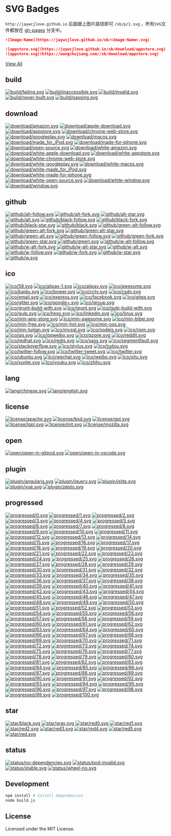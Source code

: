 SVG Badges
===

`http://jaywcjlove.github.io` 后面跟上图片路径即可 `/sb/p/1.svg` ，所有`SVG`文件都放在 [gh-pages](https://github.com/jaywcjlove/sb/tree/gh-pages) 分支中。

```markdown
![Image-Name](https://jaywcjlove.github.io/sb/<Image-Name>.svg)

![appstore.svg](https://jaywcjlove.github.io/sb/download/appstore.svg)
![appstore.svg](https://wangchujiang.com//sb/download/appstore.svg)
```

[View All](http://jaywcjlove.github.io/sb/)

<!--icon-start-->

## build

[![build/failing.svg](https://jaywcjlove.github.io/sb/build/failing.svg)](https://jaywcjlove.github.io/sb/build/failing.svg) [![build/inaccessible.svg](https://jaywcjlove.github.io/sb/build/inaccessible.svg)](https://jaywcjlove.github.io/sb/build/inaccessible.svg) [![build/invalid.svg](https://jaywcjlove.github.io/sb/build/invalid.svg)](https://jaywcjlove.github.io/sb/build/invalid.svg) [![build/never-built.svg](https://jaywcjlove.github.io/sb/build/never-built.svg)](https://jaywcjlove.github.io/sb/build/never-built.svg) [![build/passing.svg](https://jaywcjlove.github.io/sb/build/passing.svg)](https://jaywcjlove.github.io/sb/build/passing.svg) 

## download

[![download/amazon.svg](https://jaywcjlove.github.io/sb/download/amazon.svg)](https://jaywcjlove.github.io/sb/download/amazon.svg) [![download/apple-download.svg](https://jaywcjlove.github.io/sb/download/apple-download.svg)](https://jaywcjlove.github.io/sb/download/apple-download.svg) [![download/appstore.svg](https://jaywcjlove.github.io/sb/download/appstore.svg)](https://jaywcjlove.github.io/sb/download/appstore.svg) [![download/chrome-web-store.svg](https://jaywcjlove.github.io/sb/download/chrome-web-store.svg)](https://jaywcjlove.github.io/sb/download/chrome-web-store.svg) [![download/googleplay.svg](https://jaywcjlove.github.io/sb/download/googleplay.svg)](https://jaywcjlove.github.io/sb/download/googleplay.svg) [![download/macos.svg](https://jaywcjlove.github.io/sb/download/macos.svg)](https://jaywcjlove.github.io/sb/download/macos.svg) [![download/made_for_iPod.svg](https://jaywcjlove.github.io/sb/download/made_for_iPod.svg)](https://jaywcjlove.github.io/sb/download/made_for_iPod.svg) [![download/made-for-iphone.svg](https://jaywcjlove.github.io/sb/download/made-for-iphone.svg)](https://jaywcjlove.github.io/sb/download/made-for-iphone.svg) [![download/open-source.svg](https://jaywcjlove.github.io/sb/download/open-source.svg)](https://jaywcjlove.github.io/sb/download/open-source.svg) [![download/white-amazon.svg](https://jaywcjlove.github.io/sb/download/white-amazon.svg)](https://jaywcjlove.github.io/sb/download/white-amazon.svg) [![download/white-apple-download.svg](https://jaywcjlove.github.io/sb/download/white-apple-download.svg)](https://jaywcjlove.github.io/sb/download/white-apple-download.svg) [![download/white-appstore.svg](https://jaywcjlove.github.io/sb/download/white-appstore.svg)](https://jaywcjlove.github.io/sb/download/white-appstore.svg) [![download/white-chrome-web-store.svg](https://jaywcjlove.github.io/sb/download/white-chrome-web-store.svg)](https://jaywcjlove.github.io/sb/download/white-chrome-web-store.svg) [![download/white-googleplay.svg](https://jaywcjlove.github.io/sb/download/white-googleplay.svg)](https://jaywcjlove.github.io/sb/download/white-googleplay.svg) [![download/white-macos.svg](https://jaywcjlove.github.io/sb/download/white-macos.svg)](https://jaywcjlove.github.io/sb/download/white-macos.svg) [![download/white-made_for_iPod.svg](https://jaywcjlove.github.io/sb/download/white-made_for_iPod.svg)](https://jaywcjlove.github.io/sb/download/white-made_for_iPod.svg) [![download/white-made-for-iphone.svg](https://jaywcjlove.github.io/sb/download/white-made-for-iphone.svg)](https://jaywcjlove.github.io/sb/download/white-made-for-iphone.svg) [![download/white-open-source.svg](https://jaywcjlove.github.io/sb/download/white-open-source.svg)](https://jaywcjlove.github.io/sb/download/white-open-source.svg) [![download/white-window.svg](https://jaywcjlove.github.io/sb/download/white-window.svg)](https://jaywcjlove.github.io/sb/download/white-window.svg) [![download/window.svg](https://jaywcjlove.github.io/sb/download/window.svg)](https://jaywcjlove.github.io/sb/download/window.svg) 

## github

[![github/alt-follow.svg](https://jaywcjlove.github.io/sb/github/alt-follow.svg)](https://jaywcjlove.github.io/sb/github/alt-follow.svg) [![github/alt-fork.svg](https://jaywcjlove.github.io/sb/github/alt-fork.svg)](https://jaywcjlove.github.io/sb/github/alt-fork.svg) [![github/alt-star.svg](https://jaywcjlove.github.io/sb/github/alt-star.svg)](https://jaywcjlove.github.io/sb/github/alt-star.svg) [![github/alt.svg](https://jaywcjlove.github.io/sb/github/alt.svg)](https://jaywcjlove.github.io/sb/github/alt.svg) [![github/black-follow.svg](https://jaywcjlove.github.io/sb/github/black-follow.svg)](https://jaywcjlove.github.io/sb/github/black-follow.svg) [![github/black-fork.svg](https://jaywcjlove.github.io/sb/github/black-fork.svg)](https://jaywcjlove.github.io/sb/github/black-fork.svg) [![github/black-star.svg](https://jaywcjlove.github.io/sb/github/black-star.svg)](https://jaywcjlove.github.io/sb/github/black-star.svg) [![github/black.svg](https://jaywcjlove.github.io/sb/github/black.svg)](https://jaywcjlove.github.io/sb/github/black.svg) [![github/green-alt-follow.svg](https://jaywcjlove.github.io/sb/github/green-alt-follow.svg)](https://jaywcjlove.github.io/sb/github/green-alt-follow.svg) [![github/green-alt-fork.svg](https://jaywcjlove.github.io/sb/github/green-alt-fork.svg)](https://jaywcjlove.github.io/sb/github/green-alt-fork.svg) [![github/green-alt-star.svg](https://jaywcjlove.github.io/sb/github/green-alt-star.svg)](https://jaywcjlove.github.io/sb/github/green-alt-star.svg) [![github/green-alt.svg](https://jaywcjlove.github.io/sb/github/green-alt.svg)](https://jaywcjlove.github.io/sb/github/green-alt.svg) [![github/green-follow.svg](https://jaywcjlove.github.io/sb/github/green-follow.svg)](https://jaywcjlove.github.io/sb/github/green-follow.svg) [![github/green-fork.svg](https://jaywcjlove.github.io/sb/github/green-fork.svg)](https://jaywcjlove.github.io/sb/github/green-fork.svg) [![github/green-star.svg](https://jaywcjlove.github.io/sb/github/green-star.svg)](https://jaywcjlove.github.io/sb/github/green-star.svg) [![github/green.svg](https://jaywcjlove.github.io/sb/github/green.svg)](https://jaywcjlove.github.io/sb/github/green.svg) [![github/w-alt-follow.svg](https://jaywcjlove.github.io/sb/github/w-alt-follow.svg)](https://jaywcjlove.github.io/sb/github/w-alt-follow.svg) [![github/w-alt-fork.svg](https://jaywcjlove.github.io/sb/github/w-alt-fork.svg)](https://jaywcjlove.github.io/sb/github/w-alt-fork.svg) [![github/w-alt-star.svg](https://jaywcjlove.github.io/sb/github/w-alt-star.svg)](https://jaywcjlove.github.io/sb/github/w-alt-star.svg) [![github/w-alt.svg](https://jaywcjlove.github.io/sb/github/w-alt.svg)](https://jaywcjlove.github.io/sb/github/w-alt.svg) [![github/w-follow.svg](https://jaywcjlove.github.io/sb/github/w-follow.svg)](https://jaywcjlove.github.io/sb/github/w-follow.svg) [![github/w-fork.svg](https://jaywcjlove.github.io/sb/github/w-fork.svg)](https://jaywcjlove.github.io/sb/github/w-fork.svg) [![github/w-star.svg](https://jaywcjlove.github.io/sb/github/w-star.svg)](https://jaywcjlove.github.io/sb/github/w-star.svg) [![github/w.svg](https://jaywcjlove.github.io/sb/github/w.svg)](https://jaywcjlove.github.io/sb/github/w.svg) 

## ico

[![ico/58.svg](https://jaywcjlove.github.io/sb/ico/58.svg)](https://jaywcjlove.github.io/sb/ico/58.svg) [![ico/alipay-1.svg](https://jaywcjlove.github.io/sb/ico/alipay-1.svg)](https://jaywcjlove.github.io/sb/ico/alipay-1.svg) [![ico/alipay.svg](https://jaywcjlove.github.io/sb/ico/alipay.svg)](https://jaywcjlove.github.io/sb/ico/alipay.svg) [![ico/awesome.svg](https://jaywcjlove.github.io/sb/ico/awesome.svg)](https://jaywcjlove.github.io/sb/ico/awesome.svg) [![ico/baidu.svg](https://jaywcjlove.github.io/sb/ico/baidu.svg)](https://jaywcjlove.github.io/sb/ico/baidu.svg) [![ico/bower.svg](https://jaywcjlove.github.io/sb/ico/bower.svg)](https://jaywcjlove.github.io/sb/ico/bower.svg) [![ico/cctv.svg](https://jaywcjlove.github.io/sb/ico/cctv.svg)](https://jaywcjlove.github.io/sb/ico/cctv.svg) [![ico/csdn.svg](https://jaywcjlove.github.io/sb/ico/csdn.svg)](https://jaywcjlove.github.io/sb/ico/csdn.svg) [![ico/email.svg](https://jaywcjlove.github.io/sb/ico/email.svg)](https://jaywcjlove.github.io/sb/ico/email.svg) [![ico/express.svg](https://jaywcjlove.github.io/sb/ico/express.svg)](https://jaywcjlove.github.io/sb/ico/express.svg) [![ico/facebook.svg](https://jaywcjlove.github.io/sb/ico/facebook.svg)](https://jaywcjlove.github.io/sb/ico/facebook.svg) [![ico/gitee.svg](https://jaywcjlove.github.io/sb/ico/gitee.svg)](https://jaywcjlove.github.io/sb/ico/gitee.svg) [![ico/gitter.svg](https://jaywcjlove.github.io/sb/ico/gitter.svg)](https://jaywcjlove.github.io/sb/ico/gitter.svg) [![ico/google+.svg](https://jaywcjlove.github.io/sb/ico/google+.svg)](https://jaywcjlove.github.io/sb/ico/google+.svg) [![ico/group.svg](https://jaywcjlove.github.io/sb/ico/group.svg)](https://jaywcjlove.github.io/sb/ico/group.svg) [![ico/grunt-build-with.svg](https://jaywcjlove.github.io/sb/ico/grunt-build-with.svg)](https://jaywcjlove.github.io/sb/ico/grunt-build-with.svg) [![ico/grunt.svg](https://jaywcjlove.github.io/sb/ico/grunt.svg)](https://jaywcjlove.github.io/sb/ico/grunt.svg) [![ico/gulp-build-with.svg](https://jaywcjlove.github.io/sb/ico/gulp-build-with.svg)](https://jaywcjlove.github.io/sb/ico/gulp-build-with.svg) [![ico/gulp.svg](https://jaywcjlove.github.io/sb/ico/gulp.svg)](https://jaywcjlove.github.io/sb/ico/gulp.svg) [![ico/hexo.svg](https://jaywcjlove.github.io/sb/ico/hexo.svg)](https://jaywcjlove.github.io/sb/ico/hexo.svg) [![ico/linkedin.svg](https://jaywcjlove.github.io/sb/ico/linkedin.svg)](https://jaywcjlove.github.io/sb/ico/linkedin.svg) [![ico/linux.svg](https://jaywcjlove.github.io/sb/ico/linux.svg)](https://jaywcjlove.github.io/sb/ico/linux.svg) [![ico/min-app-store.svg](https://jaywcjlove.github.io/sb/ico/min-app-store.svg)](https://jaywcjlove.github.io/sb/ico/min-app-store.svg) [![ico/min-awesome.svg](https://jaywcjlove.github.io/sb/ico/min-awesome.svg)](https://jaywcjlove.github.io/sb/ico/min-awesome.svg) [![ico/min-bibei.svg](https://jaywcjlove.github.io/sb/ico/min-bibei.svg)](https://jaywcjlove.github.io/sb/ico/min-bibei.svg) [![ico/min-free.svg](https://jaywcjlove.github.io/sb/ico/min-free.svg)](https://jaywcjlove.github.io/sb/ico/min-free.svg) [![ico/min-hot.svg](https://jaywcjlove.github.io/sb/ico/min-hot.svg)](https://jaywcjlove.github.io/sb/ico/min-hot.svg) [![ico/min-oss.svg](https://jaywcjlove.github.io/sb/ico/min-oss.svg)](https://jaywcjlove.github.io/sb/ico/min-oss.svg) [![ico/min-tuijian.svg](https://jaywcjlove.github.io/sb/ico/min-tuijian.svg)](https://jaywcjlove.github.io/sb/ico/min-tuijian.svg) [![ico/mysql.svg](https://jaywcjlove.github.io/sb/ico/mysql.svg)](https://jaywcjlove.github.io/sb/ico/mysql.svg) [![ico/nodejs.svg](https://jaywcjlove.github.io/sb/ico/nodejs.svg)](https://jaywcjlove.github.io/sb/ico/nodejs.svg) [![ico/npm.svg](https://jaywcjlove.github.io/sb/ico/npm.svg)](https://jaywcjlove.github.io/sb/ico/npm.svg) [![ico/qq.svg](https://jaywcjlove.github.io/sb/ico/qq.svg)](https://jaywcjlove.github.io/sb/ico/qq.svg) [![ico/qqweibo.svg](https://jaywcjlove.github.io/sb/ico/qqweibo.svg)](https://jaywcjlove.github.io/sb/ico/qqweibo.svg) [![ico/qzone.svg](https://jaywcjlove.github.io/sb/ico/qzone.svg)](https://jaywcjlove.github.io/sb/ico/qzone.svg) [![ico/reddit.svg](https://jaywcjlove.github.io/sb/ico/reddit.svg)](https://jaywcjlove.github.io/sb/ico/reddit.svg) [![ico/redhat.svg](https://jaywcjlove.github.io/sb/ico/redhat.svg)](https://jaywcjlove.github.io/sb/ico/redhat.svg) [![ico/redis.svg](https://jaywcjlove.github.io/sb/ico/redis.svg)](https://jaywcjlove.github.io/sb/ico/redis.svg) [![ico/sass.svg](https://jaywcjlove.github.io/sb/ico/sass.svg)](https://jaywcjlove.github.io/sb/ico/sass.svg) [![ico/segmentfault.svg](https://jaywcjlove.github.io/sb/ico/segmentfault.svg)](https://jaywcjlove.github.io/sb/ico/segmentfault.svg) [![ico/stackoverflow.svg](https://jaywcjlove.github.io/sb/ico/stackoverflow.svg)](https://jaywcjlove.github.io/sb/ico/stackoverflow.svg) [![ico/stylus.svg](https://jaywcjlove.github.io/sb/ico/stylus.svg)](https://jaywcjlove.github.io/sb/ico/stylus.svg) [![ico/tudou.svg](https://jaywcjlove.github.io/sb/ico/tudou.svg)](https://jaywcjlove.github.io/sb/ico/tudou.svg) [![ico/twitter-follow.svg](https://jaywcjlove.github.io/sb/ico/twitter-follow.svg)](https://jaywcjlove.github.io/sb/ico/twitter-follow.svg) [![ico/twitter-tweet.svg](https://jaywcjlove.github.io/sb/ico/twitter-tweet.svg)](https://jaywcjlove.github.io/sb/ico/twitter-tweet.svg) [![ico/twitter.svg](https://jaywcjlove.github.io/sb/ico/twitter.svg)](https://jaywcjlove.github.io/sb/ico/twitter.svg) [![ico/ubuntu.svg](https://jaywcjlove.github.io/sb/ico/ubuntu.svg)](https://jaywcjlove.github.io/sb/ico/ubuntu.svg) [![ico/wechat.svg](https://jaywcjlove.github.io/sb/ico/wechat.svg)](https://jaywcjlove.github.io/sb/ico/wechat.svg) [![ico/weibo.svg](https://jaywcjlove.github.io/sb/ico/weibo.svg)](https://jaywcjlove.github.io/sb/ico/weibo.svg) [![ico/xitu.svg](https://jaywcjlove.github.io/sb/ico/xitu.svg)](https://jaywcjlove.github.io/sb/ico/xitu.svg) [![ico/xunlei.svg](https://jaywcjlove.github.io/sb/ico/xunlei.svg)](https://jaywcjlove.github.io/sb/ico/xunlei.svg) [![ico/youku.svg](https://jaywcjlove.github.io/sb/ico/youku.svg)](https://jaywcjlove.github.io/sb/ico/youku.svg) [![ico/zhihu.svg](https://jaywcjlove.github.io/sb/ico/zhihu.svg)](https://jaywcjlove.github.io/sb/ico/zhihu.svg) 

## lang

[![lang/chinese.svg](https://jaywcjlove.github.io/sb/lang/chinese.svg)](https://jaywcjlove.github.io/sb/lang/chinese.svg) [![lang/english.svg](https://jaywcjlove.github.io/sb/lang/english.svg)](https://jaywcjlove.github.io/sb/lang/english.svg) 

## license

[![license/apache.svg](https://jaywcjlove.github.io/sb/license/apache.svg)](https://jaywcjlove.github.io/sb/license/apache.svg) [![license/bsd.svg](https://jaywcjlove.github.io/sb/license/bsd.svg)](https://jaywcjlove.github.io/sb/license/bsd.svg) [![license/gpl.svg](https://jaywcjlove.github.io/sb/license/gpl.svg)](https://jaywcjlove.github.io/sb/license/gpl.svg) [![license/lgpl.svg](https://jaywcjlove.github.io/sb/license/lgpl.svg)](https://jaywcjlove.github.io/sb/license/lgpl.svg) [![license/mit.svg](https://jaywcjlove.github.io/sb/license/mit.svg)](https://jaywcjlove.github.io/sb/license/mit.svg) [![license/mozilla.svg](https://jaywcjlove.github.io/sb/license/mozilla.svg)](https://jaywcjlove.github.io/sb/license/mozilla.svg) 

## open

[![open/open-in-gitpod.svg](https://jaywcjlove.github.io/sb/open/open-in-gitpod.svg)](https://jaywcjlove.github.io/sb/open/open-in-gitpod.svg) [![open/open-in-vscode.svg](https://jaywcjlove.github.io/sb/open/open-in-vscode.svg)](https://jaywcjlove.github.io/sb/open/open-in-vscode.svg) 

## plugin

[![plugin/angularjs.svg](https://jaywcjlove.github.io/sb/plugin/angularjs.svg)](https://jaywcjlove.github.io/sb/plugin/angularjs.svg) [![plugin/jquery.svg](https://jaywcjlove.github.io/sb/plugin/jquery.svg)](https://jaywcjlove.github.io/sb/plugin/jquery.svg) [![plugin/jslite.svg](https://jaywcjlove.github.io/sb/plugin/jslite.svg)](https://jaywcjlove.github.io/sb/plugin/jslite.svg) [![plugin/vue.svg](https://jaywcjlove.github.io/sb/plugin/vue.svg)](https://jaywcjlove.github.io/sb/plugin/vue.svg) [![plugin/zepto.svg](https://jaywcjlove.github.io/sb/plugin/zepto.svg)](https://jaywcjlove.github.io/sb/plugin/zepto.svg) 

## progressed

[![progressed/0.svg](https://jaywcjlove.github.io/sb/progressed/0.svg)](https://jaywcjlove.github.io/sb/progressed/0.svg) [![progressed/1.svg](https://jaywcjlove.github.io/sb/progressed/1.svg)](https://jaywcjlove.github.io/sb/progressed/1.svg) [![progressed/2.svg](https://jaywcjlove.github.io/sb/progressed/2.svg)](https://jaywcjlove.github.io/sb/progressed/2.svg) [![progressed/3.svg](https://jaywcjlove.github.io/sb/progressed/3.svg)](https://jaywcjlove.github.io/sb/progressed/3.svg) [![progressed/4.svg](https://jaywcjlove.github.io/sb/progressed/4.svg)](https://jaywcjlove.github.io/sb/progressed/4.svg) [![progressed/5.svg](https://jaywcjlove.github.io/sb/progressed/5.svg)](https://jaywcjlove.github.io/sb/progressed/5.svg) [![progressed/6.svg](https://jaywcjlove.github.io/sb/progressed/6.svg)](https://jaywcjlove.github.io/sb/progressed/6.svg) [![progressed/7.svg](https://jaywcjlove.github.io/sb/progressed/7.svg)](https://jaywcjlove.github.io/sb/progressed/7.svg) [![progressed/8.svg](https://jaywcjlove.github.io/sb/progressed/8.svg)](https://jaywcjlove.github.io/sb/progressed/8.svg) [![progressed/9.svg](https://jaywcjlove.github.io/sb/progressed/9.svg)](https://jaywcjlove.github.io/sb/progressed/9.svg) [![progressed/10.svg](https://jaywcjlove.github.io/sb/progressed/10.svg)](https://jaywcjlove.github.io/sb/progressed/10.svg) [![progressed/11.svg](https://jaywcjlove.github.io/sb/progressed/11.svg)](https://jaywcjlove.github.io/sb/progressed/11.svg) [![progressed/12.svg](https://jaywcjlove.github.io/sb/progressed/12.svg)](https://jaywcjlove.github.io/sb/progressed/12.svg) [![progressed/13.svg](https://jaywcjlove.github.io/sb/progressed/13.svg)](https://jaywcjlove.github.io/sb/progressed/13.svg) [![progressed/14.svg](https://jaywcjlove.github.io/sb/progressed/14.svg)](https://jaywcjlove.github.io/sb/progressed/14.svg) [![progressed/15.svg](https://jaywcjlove.github.io/sb/progressed/15.svg)](https://jaywcjlove.github.io/sb/progressed/15.svg) [![progressed/16.svg](https://jaywcjlove.github.io/sb/progressed/16.svg)](https://jaywcjlove.github.io/sb/progressed/16.svg) [![progressed/17.svg](https://jaywcjlove.github.io/sb/progressed/17.svg)](https://jaywcjlove.github.io/sb/progressed/17.svg) [![progressed/18.svg](https://jaywcjlove.github.io/sb/progressed/18.svg)](https://jaywcjlove.github.io/sb/progressed/18.svg) [![progressed/19.svg](https://jaywcjlove.github.io/sb/progressed/19.svg)](https://jaywcjlove.github.io/sb/progressed/19.svg) [![progressed/20.svg](https://jaywcjlove.github.io/sb/progressed/20.svg)](https://jaywcjlove.github.io/sb/progressed/20.svg) [![progressed/21.svg](https://jaywcjlove.github.io/sb/progressed/21.svg)](https://jaywcjlove.github.io/sb/progressed/21.svg) [![progressed/22.svg](https://jaywcjlove.github.io/sb/progressed/22.svg)](https://jaywcjlove.github.io/sb/progressed/22.svg) [![progressed/23.svg](https://jaywcjlove.github.io/sb/progressed/23.svg)](https://jaywcjlove.github.io/sb/progressed/23.svg) [![progressed/24.svg](https://jaywcjlove.github.io/sb/progressed/24.svg)](https://jaywcjlove.github.io/sb/progressed/24.svg) [![progressed/25.svg](https://jaywcjlove.github.io/sb/progressed/25.svg)](https://jaywcjlove.github.io/sb/progressed/25.svg) [![progressed/26.svg](https://jaywcjlove.github.io/sb/progressed/26.svg)](https://jaywcjlove.github.io/sb/progressed/26.svg) [![progressed/27.svg](https://jaywcjlove.github.io/sb/progressed/27.svg)](https://jaywcjlove.github.io/sb/progressed/27.svg) [![progressed/28.svg](https://jaywcjlove.github.io/sb/progressed/28.svg)](https://jaywcjlove.github.io/sb/progressed/28.svg) [![progressed/29.svg](https://jaywcjlove.github.io/sb/progressed/29.svg)](https://jaywcjlove.github.io/sb/progressed/29.svg) [![progressed/30.svg](https://jaywcjlove.github.io/sb/progressed/30.svg)](https://jaywcjlove.github.io/sb/progressed/30.svg) [![progressed/31.svg](https://jaywcjlove.github.io/sb/progressed/31.svg)](https://jaywcjlove.github.io/sb/progressed/31.svg) [![progressed/32.svg](https://jaywcjlove.github.io/sb/progressed/32.svg)](https://jaywcjlove.github.io/sb/progressed/32.svg) [![progressed/33.svg](https://jaywcjlove.github.io/sb/progressed/33.svg)](https://jaywcjlove.github.io/sb/progressed/33.svg) [![progressed/34.svg](https://jaywcjlove.github.io/sb/progressed/34.svg)](https://jaywcjlove.github.io/sb/progressed/34.svg) [![progressed/35.svg](https://jaywcjlove.github.io/sb/progressed/35.svg)](https://jaywcjlove.github.io/sb/progressed/35.svg) [![progressed/36.svg](https://jaywcjlove.github.io/sb/progressed/36.svg)](https://jaywcjlove.github.io/sb/progressed/36.svg) [![progressed/37.svg](https://jaywcjlove.github.io/sb/progressed/37.svg)](https://jaywcjlove.github.io/sb/progressed/37.svg) [![progressed/38.svg](https://jaywcjlove.github.io/sb/progressed/38.svg)](https://jaywcjlove.github.io/sb/progressed/38.svg) [![progressed/39.svg](https://jaywcjlove.github.io/sb/progressed/39.svg)](https://jaywcjlove.github.io/sb/progressed/39.svg) [![progressed/40.svg](https://jaywcjlove.github.io/sb/progressed/40.svg)](https://jaywcjlove.github.io/sb/progressed/40.svg) [![progressed/41.svg](https://jaywcjlove.github.io/sb/progressed/41.svg)](https://jaywcjlove.github.io/sb/progressed/41.svg) [![progressed/42.svg](https://jaywcjlove.github.io/sb/progressed/42.svg)](https://jaywcjlove.github.io/sb/progressed/42.svg) [![progressed/43.svg](https://jaywcjlove.github.io/sb/progressed/43.svg)](https://jaywcjlove.github.io/sb/progressed/43.svg) [![progressed/44.svg](https://jaywcjlove.github.io/sb/progressed/44.svg)](https://jaywcjlove.github.io/sb/progressed/44.svg) [![progressed/45.svg](https://jaywcjlove.github.io/sb/progressed/45.svg)](https://jaywcjlove.github.io/sb/progressed/45.svg) [![progressed/46.svg](https://jaywcjlove.github.io/sb/progressed/46.svg)](https://jaywcjlove.github.io/sb/progressed/46.svg) [![progressed/47.svg](https://jaywcjlove.github.io/sb/progressed/47.svg)](https://jaywcjlove.github.io/sb/progressed/47.svg) [![progressed/48.svg](https://jaywcjlove.github.io/sb/progressed/48.svg)](https://jaywcjlove.github.io/sb/progressed/48.svg) [![progressed/49.svg](https://jaywcjlove.github.io/sb/progressed/49.svg)](https://jaywcjlove.github.io/sb/progressed/49.svg) [![progressed/50.svg](https://jaywcjlove.github.io/sb/progressed/50.svg)](https://jaywcjlove.github.io/sb/progressed/50.svg) [![progressed/51.svg](https://jaywcjlove.github.io/sb/progressed/51.svg)](https://jaywcjlove.github.io/sb/progressed/51.svg) [![progressed/52.svg](https://jaywcjlove.github.io/sb/progressed/52.svg)](https://jaywcjlove.github.io/sb/progressed/52.svg) [![progressed/53.svg](https://jaywcjlove.github.io/sb/progressed/53.svg)](https://jaywcjlove.github.io/sb/progressed/53.svg) [![progressed/54.svg](https://jaywcjlove.github.io/sb/progressed/54.svg)](https://jaywcjlove.github.io/sb/progressed/54.svg) [![progressed/55.svg](https://jaywcjlove.github.io/sb/progressed/55.svg)](https://jaywcjlove.github.io/sb/progressed/55.svg) [![progressed/56.svg](https://jaywcjlove.github.io/sb/progressed/56.svg)](https://jaywcjlove.github.io/sb/progressed/56.svg) [![progressed/57.svg](https://jaywcjlove.github.io/sb/progressed/57.svg)](https://jaywcjlove.github.io/sb/progressed/57.svg) [![progressed/58.svg](https://jaywcjlove.github.io/sb/progressed/58.svg)](https://jaywcjlove.github.io/sb/progressed/58.svg) [![progressed/59.svg](https://jaywcjlove.github.io/sb/progressed/59.svg)](https://jaywcjlove.github.io/sb/progressed/59.svg) [![progressed/60.svg](https://jaywcjlove.github.io/sb/progressed/60.svg)](https://jaywcjlove.github.io/sb/progressed/60.svg) [![progressed/61.svg](https://jaywcjlove.github.io/sb/progressed/61.svg)](https://jaywcjlove.github.io/sb/progressed/61.svg) [![progressed/62.svg](https://jaywcjlove.github.io/sb/progressed/62.svg)](https://jaywcjlove.github.io/sb/progressed/62.svg) [![progressed/63.svg](https://jaywcjlove.github.io/sb/progressed/63.svg)](https://jaywcjlove.github.io/sb/progressed/63.svg) [![progressed/64.svg](https://jaywcjlove.github.io/sb/progressed/64.svg)](https://jaywcjlove.github.io/sb/progressed/64.svg) [![progressed/65.svg](https://jaywcjlove.github.io/sb/progressed/65.svg)](https://jaywcjlove.github.io/sb/progressed/65.svg) [![progressed/66.svg](https://jaywcjlove.github.io/sb/progressed/66.svg)](https://jaywcjlove.github.io/sb/progressed/66.svg) [![progressed/67.svg](https://jaywcjlove.github.io/sb/progressed/67.svg)](https://jaywcjlove.github.io/sb/progressed/67.svg) [![progressed/68.svg](https://jaywcjlove.github.io/sb/progressed/68.svg)](https://jaywcjlove.github.io/sb/progressed/68.svg) [![progressed/69.svg](https://jaywcjlove.github.io/sb/progressed/69.svg)](https://jaywcjlove.github.io/sb/progressed/69.svg) [![progressed/70.svg](https://jaywcjlove.github.io/sb/progressed/70.svg)](https://jaywcjlove.github.io/sb/progressed/70.svg) [![progressed/71.svg](https://jaywcjlove.github.io/sb/progressed/71.svg)](https://jaywcjlove.github.io/sb/progressed/71.svg) [![progressed/72.svg](https://jaywcjlove.github.io/sb/progressed/72.svg)](https://jaywcjlove.github.io/sb/progressed/72.svg) [![progressed/73.svg](https://jaywcjlove.github.io/sb/progressed/73.svg)](https://jaywcjlove.github.io/sb/progressed/73.svg) [![progressed/74.svg](https://jaywcjlove.github.io/sb/progressed/74.svg)](https://jaywcjlove.github.io/sb/progressed/74.svg) [![progressed/75.svg](https://jaywcjlove.github.io/sb/progressed/75.svg)](https://jaywcjlove.github.io/sb/progressed/75.svg) [![progressed/76.svg](https://jaywcjlove.github.io/sb/progressed/76.svg)](https://jaywcjlove.github.io/sb/progressed/76.svg) [![progressed/77.svg](https://jaywcjlove.github.io/sb/progressed/77.svg)](https://jaywcjlove.github.io/sb/progressed/77.svg) [![progressed/78.svg](https://jaywcjlove.github.io/sb/progressed/78.svg)](https://jaywcjlove.github.io/sb/progressed/78.svg) [![progressed/79.svg](https://jaywcjlove.github.io/sb/progressed/79.svg)](https://jaywcjlove.github.io/sb/progressed/79.svg) [![progressed/80.svg](https://jaywcjlove.github.io/sb/progressed/80.svg)](https://jaywcjlove.github.io/sb/progressed/80.svg) [![progressed/81.svg](https://jaywcjlove.github.io/sb/progressed/81.svg)](https://jaywcjlove.github.io/sb/progressed/81.svg) [![progressed/82.svg](https://jaywcjlove.github.io/sb/progressed/82.svg)](https://jaywcjlove.github.io/sb/progressed/82.svg) [![progressed/83.svg](https://jaywcjlove.github.io/sb/progressed/83.svg)](https://jaywcjlove.github.io/sb/progressed/83.svg) [![progressed/84.svg](https://jaywcjlove.github.io/sb/progressed/84.svg)](https://jaywcjlove.github.io/sb/progressed/84.svg) [![progressed/85.svg](https://jaywcjlove.github.io/sb/progressed/85.svg)](https://jaywcjlove.github.io/sb/progressed/85.svg) [![progressed/86.svg](https://jaywcjlove.github.io/sb/progressed/86.svg)](https://jaywcjlove.github.io/sb/progressed/86.svg) [![progressed/87.svg](https://jaywcjlove.github.io/sb/progressed/87.svg)](https://jaywcjlove.github.io/sb/progressed/87.svg) [![progressed/88.svg](https://jaywcjlove.github.io/sb/progressed/88.svg)](https://jaywcjlove.github.io/sb/progressed/88.svg) [![progressed/89.svg](https://jaywcjlove.github.io/sb/progressed/89.svg)](https://jaywcjlove.github.io/sb/progressed/89.svg) [![progressed/90.svg](https://jaywcjlove.github.io/sb/progressed/90.svg)](https://jaywcjlove.github.io/sb/progressed/90.svg) [![progressed/91.svg](https://jaywcjlove.github.io/sb/progressed/91.svg)](https://jaywcjlove.github.io/sb/progressed/91.svg) [![progressed/92.svg](https://jaywcjlove.github.io/sb/progressed/92.svg)](https://jaywcjlove.github.io/sb/progressed/92.svg) [![progressed/93.svg](https://jaywcjlove.github.io/sb/progressed/93.svg)](https://jaywcjlove.github.io/sb/progressed/93.svg) [![progressed/94.svg](https://jaywcjlove.github.io/sb/progressed/94.svg)](https://jaywcjlove.github.io/sb/progressed/94.svg) [![progressed/95.svg](https://jaywcjlove.github.io/sb/progressed/95.svg)](https://jaywcjlove.github.io/sb/progressed/95.svg) [![progressed/96.svg](https://jaywcjlove.github.io/sb/progressed/96.svg)](https://jaywcjlove.github.io/sb/progressed/96.svg) [![progressed/97.svg](https://jaywcjlove.github.io/sb/progressed/97.svg)](https://jaywcjlove.github.io/sb/progressed/97.svg) [![progressed/98.svg](https://jaywcjlove.github.io/sb/progressed/98.svg)](https://jaywcjlove.github.io/sb/progressed/98.svg) [![progressed/99.svg](https://jaywcjlove.github.io/sb/progressed/99.svg)](https://jaywcjlove.github.io/sb/progressed/99.svg) [![progressed/100.svg](https://jaywcjlove.github.io/sb/progressed/100.svg)](https://jaywcjlove.github.io/sb/progressed/100.svg) 

## star

[![star/black.svg](https://jaywcjlove.github.io/sb/star/black.svg)](https://jaywcjlove.github.io/sb/star/black.svg) [![star/gray.svg](https://jaywcjlove.github.io/sb/star/gray.svg)](https://jaywcjlove.github.io/sb/star/gray.svg) [![star/red0.svg](https://jaywcjlove.github.io/sb/star/red0.svg)](https://jaywcjlove.github.io/sb/star/red0.svg) [![star/red1.svg](https://jaywcjlove.github.io/sb/star/red1.svg)](https://jaywcjlove.github.io/sb/star/red1.svg) [![star/red2.svg](https://jaywcjlove.github.io/sb/star/red2.svg)](https://jaywcjlove.github.io/sb/star/red2.svg) [![star/red3.svg](https://jaywcjlove.github.io/sb/star/red3.svg)](https://jaywcjlove.github.io/sb/star/red3.svg) [![star/red4.svg](https://jaywcjlove.github.io/sb/star/red4.svg)](https://jaywcjlove.github.io/sb/star/red4.svg) [![star/red5.svg](https://jaywcjlove.github.io/sb/star/red5.svg)](https://jaywcjlove.github.io/sb/star/red5.svg) [![star/red.svg](https://jaywcjlove.github.io/sb/star/red.svg)](https://jaywcjlove.github.io/sb/star/red.svg) 

## status

[![status/no-dependencies.svg](https://jaywcjlove.github.io/sb/status/no-dependencies.svg)](https://jaywcjlove.github.io/sb/status/no-dependencies.svg) [![status/pod-invalid.svg](https://jaywcjlove.github.io/sb/status/pod-invalid.svg)](https://jaywcjlove.github.io/sb/status/pod-invalid.svg) [![status/stable.svg](https://jaywcjlove.github.io/sb/status/stable.svg)](https://jaywcjlove.github.io/sb/status/stable.svg) [![status/wheel-no.svg](https://jaywcjlove.github.io/sb/status/wheel-no.svg)](https://jaywcjlove.github.io/sb/status/wheel-no.svg) <!--icon-end-->

## Development

```bash
npm install # Install dependencies
node build.js
```

## License

Licensed under the MIT License.
